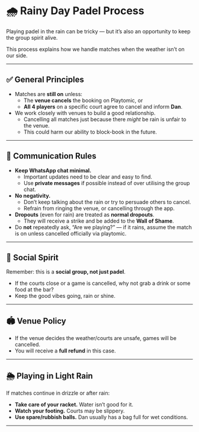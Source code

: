 # 🌧️ Rainy Day Padel Process

Playing padel in the rain can be tricky — but it’s also an opportunity to keep the group spirit alive.  

This process explains how we handle matches when the weather isn’t on our side.

---

## ✅ General Principles
- Matches are **still on** unless:
  - The **venue cancels** the booking on Playtomic, or  
  - **All 4 players** on a specific court agree to cancel and inform **Dan**.  
- We work closely with venues to build a good relationship.  
  - Cancelling all matches just because there *might* be rain is unfair to the venue.  
  - This could harm our ability to block-book in the future.  

---

## 💬 Communication Rules
- **Keep WhatsApp chat minimal.**  
  - Important updates need to be clear and easy to find.  
  - Use **private messages** if possible instead of over utilising the group chat.
- **No negativity.**  
  - Don’t keep talking about the rain or try to persuade others to cancel.  
  - Refrain from ringing the venue, or cancelling through the app.  
- **Dropouts** (even for rain) are treated as **normal dropouts**.  
  - They will receive a strike and be added to the **Wall of Shame**.  
- Do **not** repeatedly ask, “Are we playing?” — if it rains, assume the match is on unless cancelled officially via playtomic.

---

## 🍻 Social Spirit
Remember: this is a **social group, not just padel**.  
- If the courts close or a game is cancelled, why not grab a drink or some food at the bar?  
- Keep the good vibes going, rain or shine.  

---

## 🏟️ Venue Policy
- If the venue decides the weather/courts are unsafe, games will be cancelled.  
- You will receive a **full refund** in this case.  

---

## 🌦️ Playing in Light Rain
If matches continue in drizzle or after rain:  
- **Take care of your racket.** Water isn’t good for it.  
- **Watch your footing.** Courts may be slippery.  
- **Use spare/rubbish balls.** Dan usually has a bag full for wet conditions.  

---